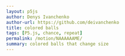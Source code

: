```yaml
---  
layout: p5js
author: Denys Ivanchenko
author-url: https://github.com/deivanchenko
title: colored balls
tags: [P5.js, chance, repeat]
permalink: /motion/NAAAAAAME/
summary: colored balls that change size
---
```

